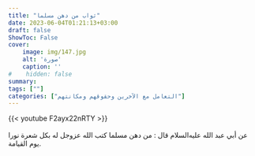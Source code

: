 ```yaml
---
title: "ثواب من دهن مسلما"
date: 2023-06-04T01:21:13+03:00
draft: false
ShowToc: False
cover:
    image: img/147.jpg
    alt: 'صورة'
    caption: ''
#    hidden: false
summary: 
tags: [""]
categories: ["التعامل مع الآخرين وحقوقهم ومكانتهم"]
---
```

{{< youtube F2ayx22nRTY >}}  
 <br>
عن أبي عبد الله عليه‌السلام قال : من دهن مسلما
كتب الله عزوجل له بكل شعرة نورا يوم القيامة.

